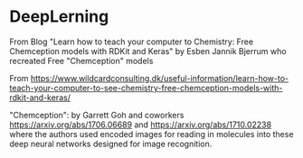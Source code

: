 # DeepLerning  
From Blog "Learn how to teach your computer to Chemistry: Free Chemception models with RDKit and Keras" by Esben Jannik Bjerrum who recreated Free "Chemception" models

From https://www.wildcardconsulting.dk/useful-information/learn-how-to-teach-your-computer-to-see-chemistry-free-chemception-models-with-rdkit-and-keras/

"Chemception": by Garrett Goh and coworkers https://arxiv.org/abs/1706.06689 and https://arxiv.org/abs/1710.02238 where the authors used encoded images for reading in molecules into these deep neural networks designed for image recognition.

